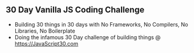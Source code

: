 ## 30 Day Vanilla JS Coding Challenge

- Building 30 things in 30 days with No Frameworks, No Compilers, No Libraries, No Boilerplate
- Doing the infamous 30 Day challenge of building things @ https://JavaScript30.com

